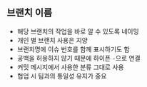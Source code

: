 ## 브랜치 이름
- 해당 브랜치의 작업을 바로 알 수 있도록 네이밍
- 개인 별 브랜치 사용은 지양 
- 브랜치명에 이슈 번호를 함께 표시하기도 함
- 공백을 허용하지 않기 때문에 하이픈 `-`으로 연결
- 커밋 메시지에서 사용한 분류 그대로 사용
- 협업 시 팀과의 통일성 유지가 중요